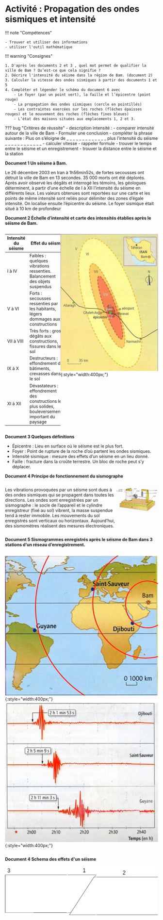 # Activité : Propagation des ondes sismiques et intensité

!!! note "Compétences"

    - Trouver et utiliser des informations 
    - utiliser l'outil mathématique

!!! warning "Consignes"
    
    1. D'après les documents 2 et 3 , quel mot permet de qualifier la ville de Bam ? Qu’est-ce que cela signifie ?
    2. Décrire l'intensité du séisme dans la région de Bam. (document 2)
    3. Calculer la vitesse des ondes sismiques à partir des documents 1 et 5
    4. Compléter et légender le schéma du document 6 avec
        - Le foyer (par un point vert), la faille et l’épicentre (point rouge)
        - La propagation des ondes sismiques (cercle en pointillés)
        - Les contraintes exercées sur les roches (flèches épaisses rouges) et le mouvement des roches (flèches fines bleues)
        - L’état des maisons situées aux emplacements 1, 2 et 3.

    
??? bug "Critères de réussite"
    - description intensité :
      - comparer intensité autour de la ville de Bam
      - Formuler une conclusion
        - compléter la phrase suivante : Plus on s’éloigne  de _ _ _ _ _ _ _ _ _ _ _ _ _  plus l’intensité du séisme  _ _ _ _ _ _ _ _ _ _ _ _
    - calculer vitesse
      - rappeler formule
      - trouver le temps entre le séisme et un enregistrement
      - trouver la distance entre le séisme et la station

**Document 1 Un séisme à Bam.**

Le 26 décembre 2003 en Iran à 1h56min52s, de fortes secousses ont détruit la ville de Bam en 13 secondes. 35 000 morts ont été déplorés. Après avoir observé les dégâts et interrogé les témoins, les géologues déterminent, à partir d’une échelle de I à XII l’intensité du séisme en différents lieux. Les valeurs obtenues sont reportées sur une carte et les points de même intensité sont reliés pour délimiter des zones d’égale intensité. On localise ensuite l’épicentre du séisme. Le foyer sismique était situé à 10 km de profondeur


**Document 2 Échelle d’intensité et carte des intensités établies après le séisme de Bam.**

<div markdown style="display:flex; flex-direction: row;">

<table>
<thead>
  <tr>
    <th> Intensité du séisme</th>
    <th> Effet du séisme</th>
  </tr>
</thead>
<tbody>
  <tr>
    <td> I à IV</td>
    <td> Faibles : quelques vibrations ressenties. Balancement des objets suspendus</td>
  </tr>
  <tr>
    <td> V à VI</td>
    <td> Forts : secousses ressenties par les habitants, légers dommages aux constructions</td>
  </tr>
  <tr>
    <td> VII à VIII</td>
    <td> Très forts : gros dégâts aux constructions, fissures dans le sol</td>
  </tr>
  <tr>
    <td> IX à X</td>
    <td> Destructeurs : effondrement de bâtiments, crevasses dans le sol</td>
  </tr>
  <tr>
    <td> XI à XII</td>
    <td> Dévastateurs : effondrement des constructions les plus solides, bouleversements important du paysage</td>
  </tr>
</tbody>
</table>

![](pictures/carteSeismeBam.png){:style="width:400px;"}

</div>



**Document 3 Quelques définitions**

- Épicentre : Lieu en surface où le séisme est le plus fort.  
- Foyer : Point de rupture de la roche d’où partent les ondes sismiques.    
- Intensité sismique : mesure des effets d’un séisme en un lieu donné.  
- Faille : fracture dans la croûte terrestre. Un bloc de roche peut s’y déplacer. 



**Document 4 Principe de fonctionnement du sismographe**

<div markdown style="display:flex; flex-direction: row;">


Les vibrations provoquées par un séisme sont dues à des ondes sismiques qui se propagent dans toutes les directions. Les ondes sont enregistrées par un sismographe : le socle de l’appareil et le cylindre enregistreur (fixé au sol) vibrent, la masse suspendue tend à rester immobile. Les mouvements du sol enregistrés sont verticaux ou horizontaux. Aujourd’hui, des sismomètres réalisent des mesures électroniques.

![](pictures/dessinSismographe.png)

</div>

**Document 5 Sismogrammes enregistrés après le séisme de Bam dans 3 stations d’un réseau d’enregistrement.**

<div markdown style="display:flex; flex-direction: row;">

![](pictures/carteStationSismiques.png){:style="width:400px;"}
![](pictures/sismogrammeBam.png){:style="width:400px;"}
</div>


**Document 4 Schema des effets d'un séisme**

![](pictures/schemaEffetSeisme.png)